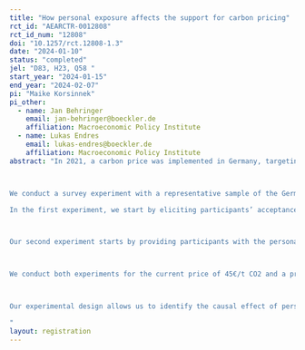 ```yaml
---
title: "How personal exposure affects the support for carbon pricing"
rct_id: "AEARCTR-0012808"
rct_id_num: "12808"
doi: "10.1257/rct.12808-1.3"
date: "2024-01-10"
status: "completed"
jel: "D83, H23, Q58 "
start_year: "2024-01-15"
end_year: "2024-02-07"
pi: "Maike Korsinnek"
pi_other:
  - name: Jan Behringer
    email: jan-behringer@boeckler.de
    affiliation: Macroeconomic Policy Institute
  - name: Lukas Endres
    email: lukas-endres@boeckler.de
    affiliation: Macroeconomic Policy Institute
abstract: "In 2021, a carbon price was implemented in Germany, targeting emissions in the building and transport sectors to encourage the adoption of low-carbon alternatives. The German government announced using revenues to compensate households via a climate rebate. Previous research suggests that knowledge about financial implications from and acceptance of carbon pricing and rebate schemes remain limited among the general public. In this project, we investigate whether policy acceptance can be improved by providing personalized information regarding costs or rebate amounts.

We conduct a survey experiment with a representative sample of the German population. We randomly assign participants to variants of our experiment that provide them with personalized information either regarding their households’ costs from carbon pricing or rebate amounts. 
In the first experiment, we start by eliciting participants’ acceptance of carbon pricing. Next, we ask participants to state their household's additional annual costs for a given carbon price as well as their uncertainty regarding their estimation. A randomly selected treatment group receives quantitative information on their household’s actual costs from carbon pricing, calculated based on previously stated vehicle and energy usage. The remaining participants act as a control group with no further information. The experiment concludes by eliciting all participants’ posterior acceptance of carbon pricing. 

Our second experiment starts by providing participants with the personalized cost information when inquiring about their prior acceptance of carbon pricing. Next, we suggest a lump-sum climate rebate of total revenues from carbon pricing, asking participants to state the expected annual payout to their household and their level of uncertainty regarding this estimation. Afterward, participants are randomly selected to receive information on the actual rebate amount for their household given this policy design. The control group receives no additional information. Again, we conclude by eliciting all participants' posterior acceptance of carbon pricing.

We conduct both experiments for the current price of 45€/t CO2 and a projected price of 200€/t CO2 in 2027. Our experiment is followed by additional questions on participants' trust in the government's climate policy decisions and their preferences regarding revenue use of the carbon price. 

Our experimental design allows us to identify the causal effect of personalized information provision regarding costs and rebate amounts on policy acceptance of carbon pricing and to investigate how respondents differentially incorporate quantitative information based on their initial misperceptions and uncertainty.
"
layout: registration
---
```


